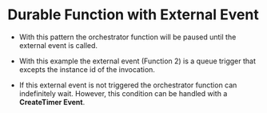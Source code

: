 # Durable Function with External Event

- With this pattern the orchestrator function will be paused until the external event is called.

- With this example the external event (Function 2) is a queue trigger that excepts the instance id of the invocation.
 
- If this external event is not triggered the orchestrator function can indefinitely wait. However, this condition can be handled with a **CreateTimer Event**.
